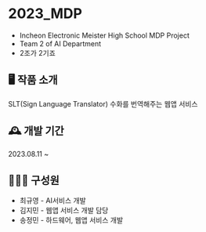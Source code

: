 # 2023_MDP
- Incheon Electronic Meister High School MDP Project
- Team 2 of AI Department 
- 2조가 2기죠

## 🖥 작품 소개
SLT(Sign Language Translator) 
수화를 번역해주는 웹앱 서비스

## 🕰 개발 기간
2023.08.11 ~ 

## 👨‍👦‍👦 구성원
- 최규영 - AI서비스 개발
- 김지민 - 웹앱 서비스 개발 담당
- 송정민 - 하드웨어, 웹앱 서비스 개발
